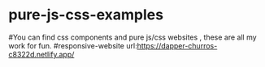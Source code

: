 # pure-js-css-examples
#You can find css components and pure js/css websites , these are all my work for fun.
#responsive-website url:https://dapper-churros-c8322d.netlify.app/
